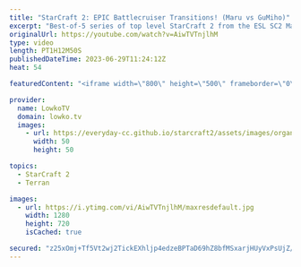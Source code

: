 ```yaml
---
title: "StarCraft 2: EPIC Battlecruiser Transitions! (Maru vs GuMiho)"
excerpt: "Best-of-5 series of top level StarCraft 2 from the ESL SC2 Masters Summer, between Maru (Terran) and GuMiho (Terran).  Serral vs GuMiho (Grand Finals): https://youtu.be/YX4StuIsM_Q  Support my work: https://patreon.com/lowkotv Lowko Merch: https://lowko.shop  My YouTube channels: https://youtube.com/lowkotv"
originalUrl: https://youtube.com/watch?v=AiwTVTnjlhM
type: video
length: PT1H12M50S
publishedDateTime: 2023-06-29T11:24:12Z
heat: 54

featuredContent: "<iframe width=\"800\" height=\"500\" frameborder=\"0\" src=\"https://www.youtube.com/embed/AiwTVTnjlhM\" allow=\"accelerometer; autoplay; encrypted-media; gyroscope; picture-in-picture\" allowfullscreen></iframe>"

provider:
  name: LowkoTV
  domain: lowko.tv
  images:
    - url: https://everyday-cc.github.io/starcraft2/assets/images/organizations/lowko.tv-50x50.jpg
      width: 50
      height: 50

topics:
  - StarCraft 2
  - Terran

images:
  - url: https://i.ytimg.com/vi/AiwTVTnjlhM/maxresdefault.jpg
    width: 1280
    height: 720
    isCached: true

secured: "z25xOmj+Tf5Vt2wj2TickEXhljp4edzeBPTaD69hZ8bfMSxarjHUyVxPsUjZ/Nuxn/tuG2tfQnGZ3zV3qwkIzPPcGEyXC9nUHv09iDKN7DRasSsEryBrFU9z6EN6WjHqON7pT6y1DM+NTZH0kGBSiFKbAzygx9B/Ej7l8Fa5mFZNrbDPvPiVXLJD+V8xcytqB1RKE7UNLkTPVbOybHnEdN8JHAND9IDiuOlrFI2wwiRlj1EEt7Eka8nJ8aUUnL7zfl5OTg5K2fGOGKk1s4hsvjHSWDEE5+UtebSoMOfgcKbArQvb4OYGTYlO/I5C/xnaw/NHh7ylBVKYMeu6xx8URRJ9E2kFNQHxcnphsbAnJSWyf3f/TSQVekkHOvRMxHfsrwj8CFLvSHdYrqaDHVCzUkwL4x10l2PnNAkgqxR526RYgmLVeuARjuY+YT3jMhel;dcK2Ew2ZcX817DKP+D8eHQ=="
---
```


